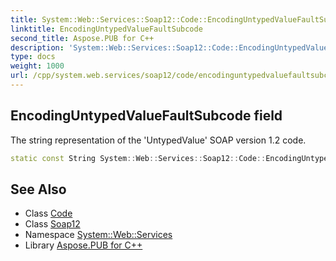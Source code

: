 ```yaml
---
title: System::Web::Services::Soap12::Code::EncodingUntypedValueFaultSubcode field
linktitle: EncodingUntypedValueFaultSubcode
second_title: Aspose.PUB for C++
description: 'System::Web::Services::Soap12::Code::EncodingUntypedValueFaultSubcode field. The string representation of the ''UntypedValue'' SOAP version 1.2 code in C++.'
type: docs
weight: 1000
url: /cpp/system.web.services/soap12/code/encodinguntypedvaluefaultsubcode/
---
```

## EncodingUntypedValueFaultSubcode field


The string representation of the 'UntypedValue' SOAP version 1.2 code.

```cpp
static const String System::Web::Services::Soap12::Code::EncodingUntypedValueFaultSubcode
```

## See Also

* Class [Code](../)
* Class [Soap12](../../)
* Namespace [System::Web::Services](../../../)
* Library [Aspose.PUB for C++](../../../../)
